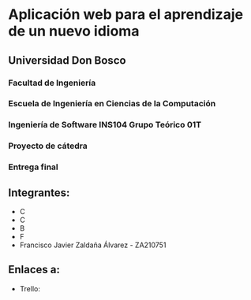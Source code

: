# Aplicación web para el aprendizaje de un nuevo idioma

## Universidad Don Bosco
### Facultad de Ingeniería
### Escuela de Ingeniería en Ciencias de la Computación
### Ingeniería de Software INS104 Grupo Teórico 01T

### Proyecto de cátedra
### Entrega final

## Integrantes:
- C
- C
- B
- F
- Francisco Javier Zaldaña Álvarez - ZA210751

## Enlaces a:
- Trello: 
